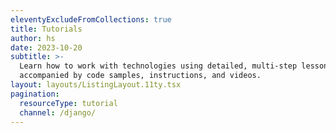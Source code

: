 ```yaml
---
eleventyExcludeFromCollections: true
title: Tutorials
author: hs
date: 2023-10-20
subtitle: >-
  Learn how to work with technologies using detailed, multi-step lessons
  accompanied by code samples, instructions, and videos.
layout: layouts/ListingLayout.11ty.tsx
pagination:
  resourceType: tutorial
  channel: /django/
---
```

